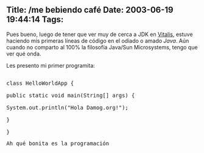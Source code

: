Title: /me bebiendo café
Date: 2003-06-19 19:44:14
Tags: 
---
Pues bueno, luego de tener que ver muy de cerca a JDK en <a href="http://web.archive.org/web/20030719200405/http://vitalis.com.mx/">Vitalis</a>, estuve haciendo mis primeras líneas de código en el odiado o amado <em>Java</em>. Aún cuando no comparto al 100% la filosofía Java/Sun Microsystems, tengo que ver qué onda.

Les presento mi primer programita:
<pre>

class HelloWorldApp {

public static void main(String[] args) {

System.out.println("Hola Damog.org!");

}

}</pre>
<pre>Ah qué bonita es la programación</pre>
